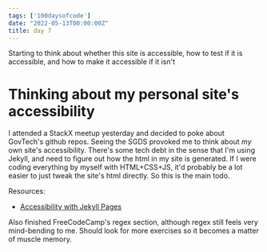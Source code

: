 ```yaml
---
tags: ['100daysofcode']
date: "2022-05-13T00:00:00Z"
title: day 7
---
```

Starting to think about whether this site is accessible, how to test if it is accessible, and how to make it accessible if it isn't
<!--more-->
# Thinking about my personal site's accessibility

I attended a StackX meetup yesterday and decided to poke about GovTech's github repos. Seeing the SGDS provoked me to think about *my* own site's accessibility. There's some tech debt in the sense that I'm using Jekyll, and need to figure out how the html in my site is generated. If I were coding everything by myself with HTML+CSS+JS, it'd probably be a lot easier to just tweak the site's html directly. So this is the main todo. 


Resources: 
- [Accessibility with Jekyll Pages](http://www.goring.org/resources/accessibility.html)

Also finished FreeCodeCamp's regex section, although regex still feels very mind-bending to me. Should look for more exercises so it becomes a matter of muscle memory. 